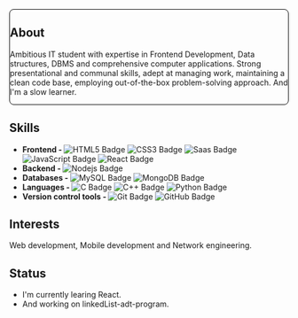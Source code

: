 <article style="border: 1px solid black; border-radius: 8px;">
  <h2>About</h2>
  <p>
    Ambitious IT student with expertise in Frontend Development, Data structures, DBMS and comprehensive computer applications. Strong presentational and communal skills, adept at managing work, maintaining a clean code          base, employing out-of-the-box problem-solving approach. And I'm a slow learner.
  </p>
</article>

<article>
  <h2>Skills</h2>
  <ul>
    <li>
      <b>Frontend - </b>
      <img src="https://img.shields.io/badge/HTML5-E34F26?logo=html5&logoColor=white&style=flat" alt="HTML5 Badge">
      <img src="https://img.shields.io/badge/CSS3-663399?logo=css&logoColor=white&style=flat" alt="CSS3 Badge">
      <img src="https://img.shields.io/badge/Saas-CC6699?logo=sass&logoColor=white&style=flat" alt="Saas Badge">
      <img src="https://img.shields.io/badge/JavaScript-000000?logo=javascript&logoColor=white&style=flat" alt="JavaScript Badge">
      <img src="https://img.shields.io/badge/React-61DAFB?logo=react&logoColor=000000&style=flat" alt="React Badge">
    </li>
    <li>
      <b>Backend - </b>
      <img src="https://img.shields.io/badge/Node.js-5FA04E?logo=nodedotjs&logoColor=white&style=flat" alt="Nodejs Badge">
    </li>
    <li>
      <b>Databases - </b>
      <img src="https://img.shields.io/badge/MySQL-4479A1?logo=mysql&logoColor=white&style=flat" alt="MySQL Badge">
      <img src="https://img.shields.io/badge/MongoDB-47A248?logo=mongodb&logoColor=white&style=flat" alt="MongoDB Badge">
    </li>
    <li><b>Languages - </b>
      <img src="https://img.shields.io/badge/Language-000000?logo=c&logoColor=white&style=flat" alt="C Badge">
      <img src="https://img.shields.io/badge/C++%20Programming-00599C?logo=cplusplus&logoColor=white&style=flat" alt="C++ Badge">
      <img src="https://img.shields.io/badge/Python-3776AB?logo=python&logoColor=white&style=flat" alt="Python Badge">
    </li>
    <li><b>Version control tools - </b>
      <img src="https://img.shields.io/badge/Git-F05032?logo=git&logoColor=white&style=flat" alt="Git Badge">
      <img src="https://img.shields.io/badge/GitHub-181717?logo=github&logoColor=white&style=flat" alt="GitHub Badge">
    </li>
  </ul>
</article>

<article>
  <h2>Interests</h2>
  <p>
    Web development, Mobile development and Network engineering.
  </p>
</article>

<article>
  <h2>Status</h2>
  <ul>
    <li>I'm currently learing React.</li>
    <li>And working on linkedList-adt-program.</li>
  </ul>
</article>

